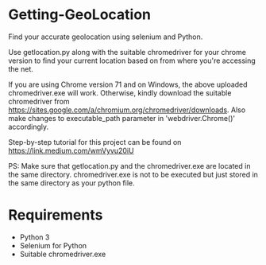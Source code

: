 # Getting-GeoLocation
Find your accurate geolocation using selenium and Python. 

Use getlocation.py along with the suitable chromedriver for your chrome version to find your current location based on from where you're accessing the net.

If you are using Chrome version 71 and on Windows, the above uploaded chromedriver.exe will work. Otherwise, kindly download the suitable chromedriver from https://sites.google.com/a/chromium.org/chromedriver/downloads. Also make changes to executable_path parameter in 'webdriver.Chrome()' accordingly.

Step-by-step tutorial for this project can be found on https://link.medium.com/wmVyvu20iU

PS:  Make sure that getlocation.py and the chromedriver.exe are located in the same directory. chromedriver.exe is not to be executed but just stored in the same directory as your python file. 

# Requirements
* Python 3
* Selenium for Python
* Suitable chromedriver.exe
